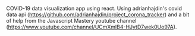 COVID-19 data visualization app using react. Using adrianhajdin's covid data api (https://github.com/adrianhajdin/project_corona_tracker) and a bit of help from the Javascript Mastery youtube channel (https://www.youtube.com/channel/UCmXmlB4-HJytD7wek0Uo97A).
